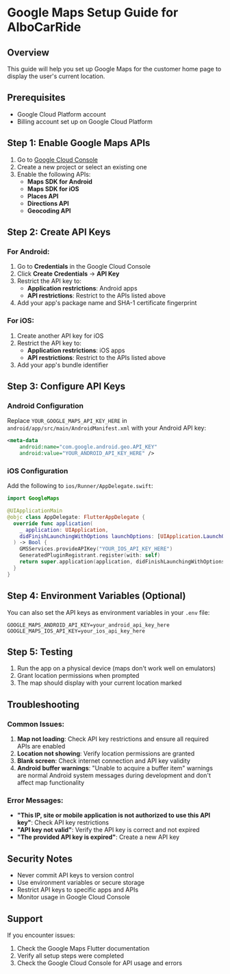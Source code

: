# Google Maps Setup Guide for AlboCarRide

## Overview
This guide will help you set up Google Maps for the customer home page to display the user's current location.

## Prerequisites
- Google Cloud Platform account
- Billing account set up on Google Cloud Platform

## Step 1: Enable Google Maps APIs

1. Go to [Google Cloud Console](https://console.cloud.google.com/)
2. Create a new project or select an existing one
3. Enable the following APIs:
   - **Maps SDK for Android**
   - **Maps SDK for iOS** 
   - **Places API**
   - **Directions API**
   - **Geocoding API**

## Step 2: Create API Keys

### For Android:
1. Go to **Credentials** in the Google Cloud Console
2. Click **Create Credentials** → **API Key**
3. Restrict the API key to:
   - **Application restrictions**: Android apps
   - **API restrictions**: Restrict to the APIs listed above
4. Add your app's package name and SHA-1 certificate fingerprint

### For iOS:
1. Create another API key for iOS
2. Restrict the API key to:
   - **Application restrictions**: iOS apps
   - **API restrictions**: Restrict to the APIs listed above
3. Add your app's bundle identifier

## Step 3: Configure API Keys

### Android Configuration
Replace `YOUR_GOOGLE_MAPS_API_KEY_HERE` in `android/app/src/main/AndroidManifest.xml` with your Android API key:

```xml
<meta-data
    android:name="com.google.android.geo.API_KEY"
    android:value="YOUR_ANDROID_API_KEY_HERE" />
```

### iOS Configuration
Add the following to `ios/Runner/AppDelegate.swift`:

```swift
import GoogleMaps

@UIApplicationMain
@objc class AppDelegate: FlutterAppDelegate {
  override func application(
    _ application: UIApplication,
    didFinishLaunchingWithOptions launchOptions: [UIApplication.LaunchOptionsKey: Any]?
  ) -> Bool {
    GMSServices.provideAPIKey("YOUR_IOS_API_KEY_HERE")
    GeneratedPluginRegistrant.register(with: self)
    return super.application(application, didFinishLaunchingWithOptions: launchOptions)
  }
}
```

## Step 4: Environment Variables (Optional)

You can also set the API keys as environment variables in your `.env` file:

```
GOOGLE_MAPS_ANDROID_API_KEY=your_android_api_key_here
GOOGLE_MAPS_IOS_API_KEY=your_ios_api_key_here
```

## Step 5: Testing

1. Run the app on a physical device (maps don't work well on emulators)
2. Grant location permissions when prompted
3. The map should display with your current location marked

## Troubleshooting

### Common Issues:

1. **Map not loading**: Check API key restrictions and ensure all required APIs are enabled
2. **Location not showing**: Verify location permissions are granted
3. **Blank screen**: Check internet connection and API key validity
4. **Android buffer warnings**: "Unable to acquire a buffer item" warnings are normal Android system messages during development and don't affect map functionality

### Error Messages:

- **"This IP, site or mobile application is not authorized to use this API key"**: Check API key restrictions
- **"API key not valid"**: Verify the API key is correct and not expired
- **"The provided API key is expired"**: Create a new API key

## Security Notes

- Never commit API keys to version control
- Use environment variables or secure storage
- Restrict API keys to specific apps and APIs
- Monitor usage in Google Cloud Console

## Support

If you encounter issues:
1. Check the Google Maps Flutter documentation
2. Verify all setup steps were completed
3. Check the Google Cloud Console for API usage and errors